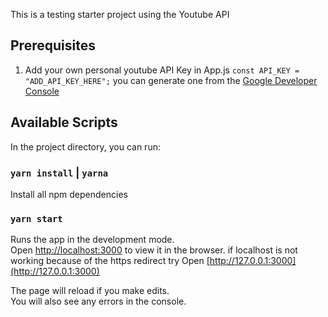 This is a testing starter project using the Youtube API

## Prerequisites

1. Add your own personal youtube API Key in App.js `const API_KEY = "ADD_API_KEY_HERE";`
   you can generate one from the [Google Developer Console](https://console.developers.google.com/)

## Available Scripts

In the project directory, you can run:

### `yarn install` | `yarna`

Install all npm dependencies

### `yarn start`

Runs the app in the development mode.<br>
Open [http://localhost:3000](http://localhost:3000) to view it in the browser.
if localhost is not working because of the https redirect try Open [http://127.0.0.1:3000](http://127.0.0.1:3000)

The page will reload if you make edits.<br>
You will also see any errors in the console.
